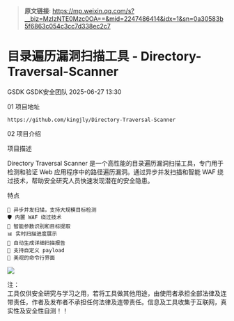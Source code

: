 > **原文链接**: https://mp.weixin.qq.com/s?__biz=MzIzNTE0Mzc0OA==&mid=2247486414&idx=1&sn=0a30583b5f6863c054c3cc7d338ec2c7

#  目录遍历漏洞扫描工具 - Directory-Traversal-Scanner  
GSDK  GSDK安全团队   2025-06-27 13:30  
  
01 项目地址  
  

```
https://github.com/kingjly/Directory-Traversal-Scanner
```

  
  
  
02 项目介绍  
  
项目描述  
  
Directory Traversal Scanner 是一个高性能的目录遍历漏洞扫描工具，专门用于检测和验证 Web 应用程序中的路径遍历漏洞。通过异步并发扫描和智能 WAF 绕过技术，帮助安全研究人员快速发现潜在的安全隐患。  
  
特点  

```
🚄 异步并发扫描，支持大规模目标检测
🛡️ 内置 WAF 绕过技术
🎯 智能参数识别和目标提取
📊 实时扫描进度展示
📝 自动生成详细扫描报告
🔄 支持自定义 payload
🌈 美观的命令行界面
```

  
![](https://mmbiz.qpic.cn/sz_mmbiz_png/Xu1xJEZRrFia9eJbDG93TN4gamIsohyhmHF7jONpeYyL2nkIHFEUezwVzgCT0MWR4Tc3O8OTQ1d801Sm3kkguLQ/640?wx_fmt=png&from=appmsg "")  
  
  
注：  
工具仅供安全研究与学习之用，若将工具做其他用途，由使用者承担全部法律及连带责任，作者及发布者不承担任何法律及连带责任。信息及工具收集于互联网，真实性及安全性自测！！  
  
  
  
  
